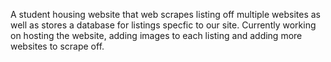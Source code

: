A student housing website that web scrapes listing off multiple websites as well as stores a database for listings specfic to our site.
Currently working on hosting the website, adding images to each listing and adding more websites to scrape off.
